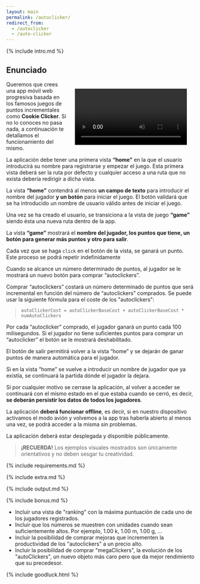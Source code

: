 ```yaml
---
layout: main
permalink: /autoclicker/
redirect_from:
  - /autoclicker
  - /auto-clicker
---
```


{% include intro.md %}

## Enunciado

<video style="float: right; margin: 20px" controls autoplay>
  <source src="{{ '/assets/movies/autoclicker.mov' | relative_url }}" type="video/mp4">
  <img src="{{ '/assets/images/autoclicker.gif' | relative_url }}" alt="Ejemplo de ejecución">
</video>

Queremos que crees una app móvil web progresiva basada en los famosos juegos de puntos incrementales como __Cookie Clicker__. Si no lo conoces no pasa nada, a continuación te detallamos el funcionamiento del mismo.

La aplicación debe tener una primera vista **“home”** en la que el usuario introducirá su nombre para registrarse y empezar el juego. Esta primera vista deberá ser la ruta por defecto y cualquier acceso a una ruta que no exista debería redirigir a dicha vista.

La vista **“home”** contendrá al menos **un campo de texto** para introducir el nombre del jugador **y un botón** para iniciar el juego. El botón validará que se ha introducido un nombre de usuario válido antes de iniciar el juego.

Una vez se ha creado el usuario, se transiciona a la vista de juego **“game”** siendo ésta una nueva ruta dentro de la app.

La vista **“game”** mostrará el **nombre del jugador, los puntos que tiene, un botón para generar más puntos y otro para salir**.

Cada vez que se haga `click` en el botón de la vista, se ganará un punto. Este proceso se podrá repetir indefinidamente

Cuando se alcance un número determinado de puntos, al jugador se le mostrará un nuevo botón para comprar “autoclickers”.

Comprar “autoclickers” costará un número determinado de puntos que será incremental en función del número de “autoclickers” comprados. Se puede usar la siguiente fórmula para el coste de los "autoclickers":

> `autoClickerCost = autoClickerBaseCost + autoClickerBaseCost * numAutoClickers`

Por cada “autoclicker” comprado, el jugador ganará un punto cada 100 milisegundos. Si el jugador no tiene suficientes puntos para comprar un “autoclicker” el botón se le mostrará deshabilitado.

El botón de salir permitirá volver a la vista “home” y se dejarán de ganar puntos de manera automática para el jugador.

Si en la vista “home” se vuelve a introducir un nombre de jugador que ya existía, se continuará la partida dónde el jugador la dejara.

Si por cualquier motivo se cerrase la aplicación, al volver a acceder se continuará con el mismo estado en el que estaba cuando se cerró, es decir, **se deberán persistir los datos de todos los jugadores**.

La aplicación **deberá funcionar offline**, es decir, si en nuestro dispositivo activamos el modo avión y volvemos a la app tras haberla abierto al menos una vez, se podrá acceder a la misma sin problemas.

La aplicación deberá estar desplegada y disponible públicamente.

> **¡RECUERDA!** Los ejemplos visuales mostrados son únicamente orientativos y no deben sesgar tu creatividad.

{% include requirements.md %}

{% include extra.md %}

{% include output.md %}

{% include bonus.md %}

- Incluir una vista de "ranking" con la máxima puntuación de cada uno de los jugadores registrados.
- Incluir que los números se muestren con unidades cuando sean suficientemente altos. Por ejemplo, 1.00 k, 1.00 m, 1.00 g, ...
- Incluir la posibilidad de comprar mejoras que incrementen la productividad de los "autoclickers" a un precio alto.
- Incluir la posibilidad de comprar "megaClickers", la evolución de los "autoClickers", un nuevo objeto más caro pero que da mejor rendimiento que su precedesor.

{% include goodluck.html %}
